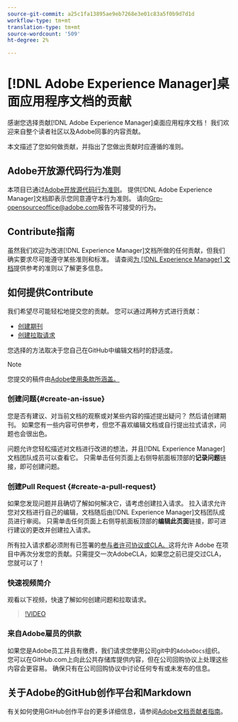 ```yaml
---
source-git-commit: a25c1fa13895ae9eb7268e3e01c83a5f0b9d7d1d
workflow-type: tm+mt
translation-type: tm+mt
source-wordcount: '509'
ht-degree: 2%

---
```

# [!DNL Adobe Experience Manager]桌面应用程序文档的贡献

感谢您选择贡献[!DNL Adobe Experience Manager]桌面应用程序文档！ 我们欢迎来自整个读者社区以及Adobe同事的内容贡献。

本文描述了您如何做贡献，并指出了您做出贡献时应遵循的准则。

## Adobe开放源代码行为准则

本项目已通过[Adobe开放源代码行为准则](code-of-conduct.md)。 提供[!DNL Adobe Experience Manager]文档即表示您同意遵守本行为准则。 请向[Grp-opensourceoffice@adobe.com](mailto:Grp-opensourceoffice@adobe.com)报告不可接受的行为。

## Contribute指南

虽然我们欢迎为改进[!DNL Experience Manager]文档所做的任何贡献，但我们确实要求尽可能遵守某些准则和标准。 请查阅[为 [!DNL Experience Manager] 文档](guidelines.md)提供参考的准则以了解更多信息。

## 如何提供Contribute

我们希望尽可能轻松地提交您的贡献。 您可以通过两种方式进行贡献：

* [创建期刊](#create-an-issue)
* [创建拉取请求](#create-a-pull-request)

您选择的方法取决于您自己在GitHub中编辑文档时的舒适度。

>[!NOTE]
>
>您提交的稿件由[Adobe使用条款所涵盖。](https://www.adobe.com/legal/terms.html)

### 创建问题{#create-an-issue}

您是否有建议、对当前文档的观察或对某些内容的描述提出疑问？ 然后请创建期刊。 如果您有一些内容可供参考，但您不喜欢编辑文档或自行提出拉式请求，问题也会很出色。

问题允许您轻松描述对文档进行改进的想法，并且[!DNL Experience Manager]文档团队成员可以查看它。 只需单击任何页面上右侧导航面板顶部的&#x200B;**记录问题**&#x200B;链接，即可创建问题。

### 创建Pull Request {#create-a-pull-request}

如果您发现问题并且确切了解如何解决它，请考虑创建拉入请求。 拉入请求允许您对文档进行自己的编辑，文档随后由[!DNL Experience Manager]文档团队成员进行审阅。 只需单击任何页面上右侧导航面板顶部的&#x200B;**编辑此页面**&#x200B;链接，即可进行建议的更改并创建拉入请求。

所有拉入请求都必须附有已签署的[参与者许可协议或CLA。](https://opensource.adobe.com/cla.html)这将允许 Adobe 在项目中再次分发您的贡献。只需提交一次AdobeCLA，如果您之前已提交过CLA，您就可以了！

### 快速视频简介

观看以下视频，快速了解如何创建问题和拉取请求。

>[!VIDEO](https://video.tv.adobe.com/v/27069)

### 来自Adobe雇员的供款

如果您是Adobe员工并且有缴费，我们请求您使用公司git中的`AdobeDocs`组织。 您可以在GitHub.com上向此公共存储库提供内容，但在公司回购协议上处理这些内容会更容易。 确保只有在公司回购协议中讨论任何专有或未发布的信息。

## 关于Adobe的GitHub创作平台和Markdown

有关如何使用GitHub创作平台的更多详细信息，请参阅[Adobe文档贡献者指南](https://experienceleague.adobe.com/docs/contributor/contributor-guide/introduction.html)。
